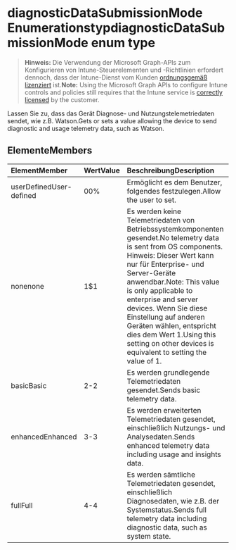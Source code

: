 # <a name="diagnosticdatasubmissionmode-enum-type"></a><span data-ttu-id="c9480-101">diagnosticDataSubmissionMode Enumerationstyp</span><span class="sxs-lookup"><span data-stu-id="c9480-101">diagnosticDataSubmissionMode enum type</span></span>

> <span data-ttu-id="c9480-102">**Hinweis:** Die Verwendung der Microsoft Graph-APIs zum Konfigurieren von Intune-Steuerelementen und -Richtlinien erfordert dennoch, dass der Intune-Dienst vom Kunden [ordnungsgemäß lizenziert](https://go.microsoft.com/fwlink/?linkid=839381) ist.</span><span class="sxs-lookup"><span data-stu-id="c9480-102">**Note:** Using the Microsoft Graph APIs to configure Intune controls and policies still requires that the Intune service is [correctly licensed](https://go.microsoft.com/fwlink/?linkid=839381) by the customer.</span></span>

<span data-ttu-id="c9480-103">Lassen Sie zu, dass das Gerät Diagnose- und Nutzungstelemetriedaten sendet, wie z.B. Watson.</span><span class="sxs-lookup"><span data-stu-id="c9480-103">Gets or sets a value allowing the device to send diagnostic and usage telemetry data, such as Watson.</span></span>
## <a name="members"></a><span data-ttu-id="c9480-104">Elemente</span><span class="sxs-lookup"><span data-stu-id="c9480-104">Members</span></span>
|<span data-ttu-id="c9480-105">Element</span><span class="sxs-lookup"><span data-stu-id="c9480-105">Member</span></span>|<span data-ttu-id="c9480-106">Wert</span><span class="sxs-lookup"><span data-stu-id="c9480-106">Value</span></span>|<span data-ttu-id="c9480-107">Beschreibung</span><span class="sxs-lookup"><span data-stu-id="c9480-107">Description</span></span>|
|:---|:---|:---|
|<span data-ttu-id="c9480-108">userDefined</span><span class="sxs-lookup"><span data-stu-id="c9480-108">User-defined</span></span>|<span data-ttu-id="c9480-109">0</span><span class="sxs-lookup"><span data-stu-id="c9480-109">0%</span></span>|<span data-ttu-id="c9480-110">Ermöglicht es dem Benutzer, folgendes festzulegen.</span><span class="sxs-lookup"><span data-stu-id="c9480-110">Allow the user to set.</span></span>|
|<span data-ttu-id="c9480-111">none</span><span class="sxs-lookup"><span data-stu-id="c9480-111">none</span></span>|<span data-ttu-id="c9480-112">1</span><span class="sxs-lookup"><span data-stu-id="c9480-112">$1</span></span>|<span data-ttu-id="c9480-113">Es werden keine Telemetriedaten von Betriebssystemkomponenten gesendet.</span><span class="sxs-lookup"><span data-stu-id="c9480-113">No telemetry data is sent from OS components.</span></span> <span data-ttu-id="c9480-114">Hinweis: Dieser Wert kann nur für Enterprise- und Server-Geräte anwendbar.</span><span class="sxs-lookup"><span data-stu-id="c9480-114">Note: This value is only applicable to enterprise and server devices.</span></span> <span data-ttu-id="c9480-115">Wenn Sie diese Einstellung auf anderen Geräten wählen, entspricht dies dem Wert 1.</span><span class="sxs-lookup"><span data-stu-id="c9480-115">Using this setting on other devices is equivalent to setting the value of 1.</span></span>|
|<span data-ttu-id="c9480-116">basic</span><span class="sxs-lookup"><span data-stu-id="c9480-116">Basic</span></span>|<span data-ttu-id="c9480-117">2</span><span class="sxs-lookup"><span data-stu-id="c9480-117">-2</span></span>|<span data-ttu-id="c9480-118">Es werden grundlegende Telemetriedaten gesendet.</span><span class="sxs-lookup"><span data-stu-id="c9480-118">Sends basic telemetry data.</span></span>|
|<span data-ttu-id="c9480-119">enhanced</span><span class="sxs-lookup"><span data-stu-id="c9480-119">Enhanced</span></span>|<span data-ttu-id="c9480-120">3</span><span class="sxs-lookup"><span data-stu-id="c9480-120">-3</span></span>|<span data-ttu-id="c9480-121">Es werden erweiterten Telemetriedaten gesendet, einschließlich Nutzungs- und Analysedaten.</span><span class="sxs-lookup"><span data-stu-id="c9480-121">Sends enhanced telemetry data including usage and insights data.</span></span>|
|<span data-ttu-id="c9480-122">full</span><span class="sxs-lookup"><span data-stu-id="c9480-122">Full</span></span>|<span data-ttu-id="c9480-123">4</span><span class="sxs-lookup"><span data-stu-id="c9480-123">-4</span></span>|<span data-ttu-id="c9480-124">Es werden sämtliche Telemetriedaten gesendet, einschließlich Diagnosedaten, wie z.B. der Systemstatus.</span><span class="sxs-lookup"><span data-stu-id="c9480-124">Sends full telemetry data including diagnostic data, such as system state.</span></span>|




